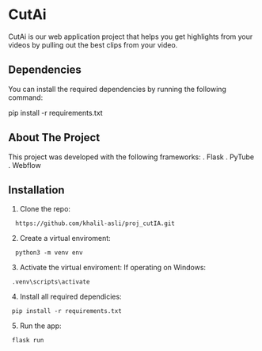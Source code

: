# CutAi

 CutAi is our web application project that helps you get highlights from your videos by pulling out the best clips from your video.

## Dependencies

You can install the required dependencies by running the following command:

pip install -r requirements.txt

## About The Project

This project was developed with the following frameworks:
  . Flask
  . PyTube
  . Webflow
  
## Installation
  1. Clone the repo:
```
  https://github.com/khalil-asli/proj_cutIA.git 
```
  
  2. Create a virtual enviroment:
```
  python3 -m venv env
```

 3. Activate the virtual enviroment:
 If operating on Windows:
 ```
  .venv\scripts\activate  
```

4. Install all required dependicies:
 ```
  pip install -r requirements.txt  
```

5. Run the app:
 ```
  flask run  
```
